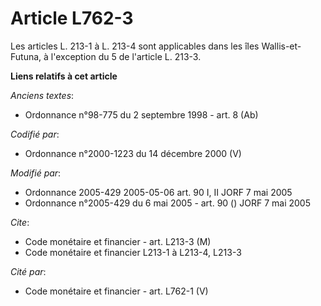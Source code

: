 # Article L762-3

Les articles L. 213-1 à L. 213-4 sont applicables dans les îles Wallis-et-Futuna, à l'exception du 5 de l'article L. 213-3.

**Liens relatifs à cet article**

_Anciens textes_:

  - Ordonnance n°98-775 du 2 septembre 1998 - art. 8 (Ab)

_Codifié par_:

  - Ordonnance n°2000-1223 du 14 décembre 2000 (V)

_Modifié par_:

  - Ordonnance 2005-429 2005-05-06 art. 90 I, II JORF 7 mai 2005
  - Ordonnance n°2005-429 du 6 mai 2005 - art. 90 () JORF 7 mai 2005

_Cite_:

  - Code monétaire et financier - art. L213-3 (M)
  - Code monétaire et financier L213-1 à L213-4, L213-3

_Cité par_:

  - Code monétaire et financier - art. L762-1 (V)
